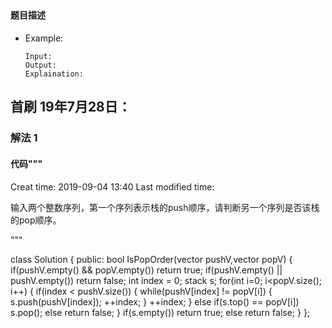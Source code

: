 ## 
#### 题目描述

- Example:
    ```
    Input: 
    Output: 
    Explaination:
    ```  

## 首刷 19年7月28日：
### 解法 1
#### 代码"""
Creat time: 2019-09-04 13:40
Last modified time: 

输入两个整数序列，第一个序列表示栈的push顺序，请判断另一个序列是否该栈的pop顺序。


"""

class Solution {
public:
    bool IsPopOrder(vector<int> pushV,vector<int> popV) {
        if(pushV.empty() && popV.empty()) return true;
        if(pushV.empty() || pushV.empty()) return false;
        int index = 0;
        stack<int> s;
        for(int i=0; i<popV.size(); i++) {
            if(index < pushV.size()) {
                while(pushV[index] != popV[i]) {
                    s.push(pushV[index]);
                    ++index;
                }
                ++index;
            }
            else if(s.top() == popV[i])
                s.pop();
            else
                return false;
        }
        if(s.empty())
            return true;
        else
            return false;
    }
};